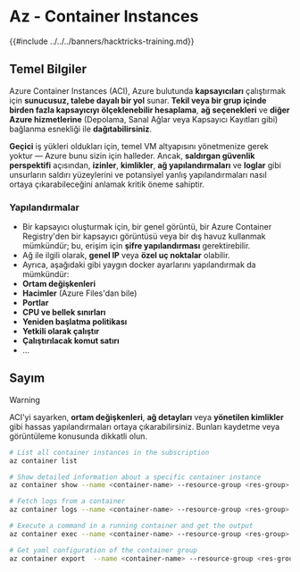 # Az - Container Instances

{{#include ../../../banners/hacktricks-training.md}}

## Temel Bilgiler

Azure Container Instances (ACI), Azure bulutunda **kapsayıcıları** çalıştırmak için **sunucusuz, talebe dayalı bir yol** sunar. **Tekil veya bir grup içinde birden fazla kapsayıcıyı** **ölçeklenebilir hesaplama**, **ağ seçenekleri** ve **diğer Azure hizmetlerine** (Depolama, Sanal Ağlar veya Kapsayıcı Kayıtları gibi) bağlanma esnekliği ile **dağıtabilirsiniz**.

**Geçici** iş yükleri oldukları için, temel VM altyapısını yönetmenize gerek yoktur — Azure bunu sizin için halleder. Ancak, **saldırgan güvenlik perspektifi** açısından, **izinler**, **kimlikler**, **ağ yapılandırmaları** ve **loglar** gibi unsurların saldırı yüzeylerini ve potansiyel yanlış yapılandırmaları nasıl ortaya çıkarabileceğini anlamak kritik öneme sahiptir.

### Yapılandırmalar

- Bir kapsayıcı oluşturmak için, bir genel görüntü, bir Azure Container Registry'den bir kapsayıcı görüntüsü veya bir dış havuz kullanmak mümkündür; bu, erişim için **şifre yapılandırması** gerektirebilir.
- Ağ ile ilgili olarak, **genel IP** veya **özel uç noktalar** olabilir.
- Ayrıca, aşağıdaki gibi yaygın docker ayarlarını yapılandırmak da mümkündür:
- **Ortam değişkenleri**
- **Hacimler** (Azure Files'dan bile)
- **Portlar**
- **CPU ve bellek sınırları**
- **Yeniden başlatma politikası**
- **Yetkili olarak çalıştır**
- **Çalıştırılacak komut satırı**
- ...

## Sayım

> [!WARNING]
> ACI'yi sayarken, **ortam değişkenleri**, **ağ detayları** veya **yönetilen kimlikler** gibi hassas yapılandırmaları ortaya çıkarabilirsiniz. Bunları kaydetme veya görüntüleme konusunda dikkatli olun.
```bash
# List all container instances in the subscription
az container list

# Show detailed information about a specific container instance
az container show --name <container-name> --resource-group <res-group>

# Fetch logs from a container
az container logs --name <container-name> --resource-group <res-group>

# Execute a command in a running container and get the output
az container exec --name <container-name> --resource-group <res-group> --exec-command "ls"

# Get yaml configuration of the container group
az container export  --name <container-name> --resource-group <res-group>
```

